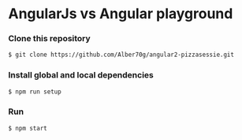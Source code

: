 # AngularJs vs Angular playground

### Clone this repository 

```bash
$ git clone https://github.com/Alber70g/angular2-pizzasessie.git
```

### Install global and local dependencies

```bash
$ npm run setup
```

### Run 

```bash
$ npm start
```

